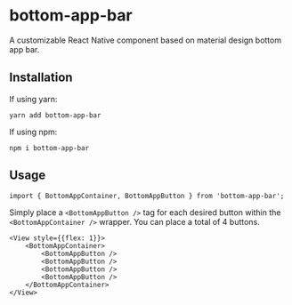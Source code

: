 # bottom-app-bar

A customizable React Native component based on material design bottom app bar.

## Installation

If using yarn:

```
yarn add bottom-app-bar
```

If using npm:

```
npm i bottom-app-bar
```

## Usage

```
import { BottomAppContainer, BottomAppButton } from 'bottom-app-bar';
```

Simply place a `<BottomAppButton />` tag for each desired button within the `<BottomAppContainer />` wrapper. You can place a total of 4 buttons.

```
<View style={{flex: 1}}>
    <BottomAppContainer>
        <BottomAppButton />
        <BottomAppButton />
        <BottomAppButton />
        <BottomAppButton />
    </BottomAppContainer>
</View>
```
